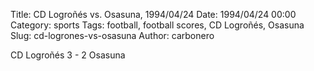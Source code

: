 Title: CD Logroñés vs. Osasuna, 1994/04/24
Date: 1994/04/24 00:00
Category: sports
Tags: football, football scores, CD Logroñés, Osasuna
Slug: cd-logrones-vs-osasuna
Author: carbonero


CD Logroñés 3 - 2 Osasuna
